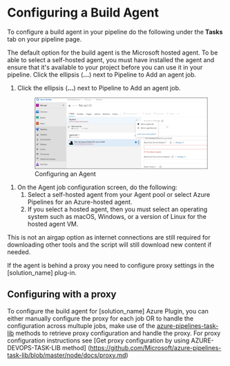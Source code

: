 # Configuring a Build Agent
To configure a build agent in your pipeline do the following under the **Tasks** tab on your pipeline page.

The default option for the build agent is the Microsoft hosted agent. To be able to select a self-hosted agent, you must have installed the agent and ensure that it's available to your project before you can use it in your pipeline. Click the ellipsis (**…**) next to Pipeline to Add an agent job.

1. Click the ellipsis (**…**) next to Pipeline to Add an agent job.

   <figure>
    <img src="../azureplugin/images/configuringagent.png"
         alt="Configuring an Agent">
    <figcaption>Configuring an Agent</figcaption>
</figure>

1. On the Agent job configuration screen, do the following:
   1. Select a self-hosted agent from your Agent pool or select Azure Pipelines for an Azure-hosted agent.
   1. If you select a hosted agent, then you must select an operating system such as macOS, Windows, or a version of Linux for the hosted agent VM.
   
<note type="tip">This is not an airgap option as internet connections are still required for downloading other tools and the script will still download new content if needed.</note>

<note type="note">If the agent is behind a proxy you need to configure proxy settings in the [solution_name] plug-in.</note>

## Configuring with a proxy

To configure the build agent for [solution_name] Azure Plugin, you can either manually configure the proxy for each job OR to handle the configuration across multuple jobs, make use of the [azure-pipelines-task-lib](https://github.com/Microsoft/azure-pipelines-task-lib) methods to retrieve proxy configuration and handle the proxy.
For proxy configuration instructions see [Get proxy configuration by using AZURE-DEVOPS-TASK-LIB method] (https://github.com/Microsoft/azure-pipelines-task-lib/blob/master/node/docs/proxy.md) 

